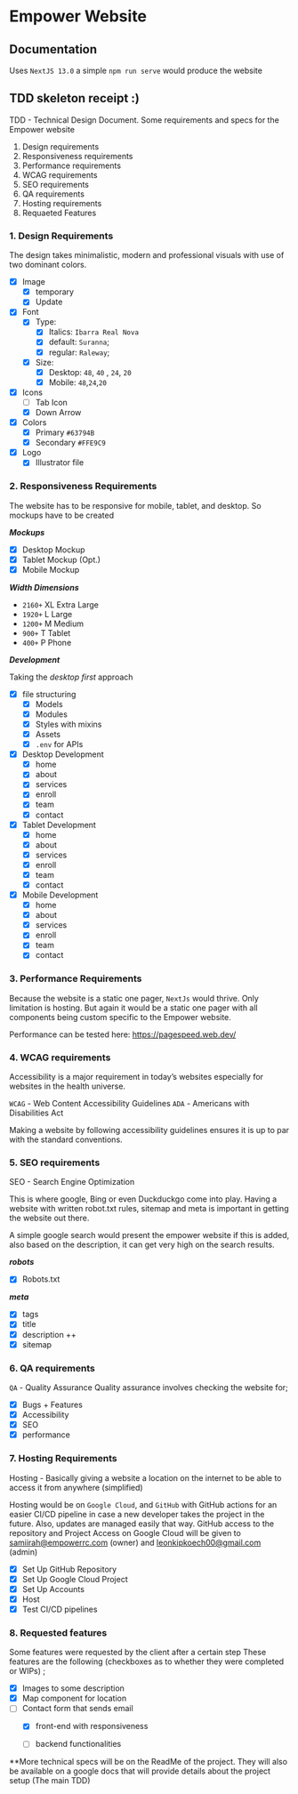 # Empower Website

## Documentation

Uses `NextJS 13.0` a simple `npm run serve` would produce the website

## TDD skeleton receipt :)

TDD - Technical Design Document. Some requirements and specs for the Empower website

1. Design requirements
2. Responsiveness requirements
3. Performance requirements
4. WCAG requirements
5. SEO requirements
6. QA requirements
7. Hosting requirements
8. Requaeted Features

### 1. Design Requirements

The design takes minimalistic, modern and professional visuals with use of two dominant colors.

- [x] Image
  - [x] temporary
  - [x] Update
- [x] Font
  - [x] Type:
      - [x] Italics: `Ibarra Real Nova`
      - [x] default: `Suranna`;
      - [x] regular: `Raleway`; 
  - [x] Size: 
      - [x] Desktop: `48`, `40` , `24`, `20`  
      - [x] Mobile: `48`,`24`,`20`
- [x] Icons
  - [ ] Tab Icon
  - [x] Down Arrow
- [x] Colors
  - [x] Primary `#63794B`
  - [x] Secondary `#FFE9C9`
- [x] Logo
  - [x] Illustrator file
  
### 2. Responsiveness Requirements

The website has to be responsive for mobile, tablet, and desktop. So mockups have to be created

**_Mockups_**

- [x] Desktop Mockup
- [x] Tablet Mockup (Opt.)
- [x] Mobile Mockup

**_Width Dimensions_**

- `2160+`  XL Extra Large
- `1920+`  L  Large 
- `1200+`  M  Medium
- `900+`   T  Tablet
- `400+`   P  Phone

**_Development_**

Taking the _desktop first_ approach
- [x] file structuring 
    - [x] Models
    - [x] Modules
    - [x] Styles with mixins
    - [x] Assets
    - [x] `.env` for APIs

- [x] Desktop Development
    - [x] home
    - [x] about
    - [x] services
    - [x] enroll
    - [x] team
    - [x] contact
- [x] Tablet Development
    - [x] home
    - [x] about
    - [x] services
    - [x] enroll
    - [x] team
    - [x] contact 
- [x] Mobile Development
    - [x] home
    - [x] about
    - [x] services
    - [x] enroll
    - [x] team
    - [x] contact
    
### 3. Performance Requirements

Because the website is a static one pager, `NextJs` would thrive. Only limitation is hosting. But again it would be a static one pager with all components being custom specific to the Empower website.

Performance can be tested here: https://pagespeed.web.dev/

### 4. WCAG requirements

Accessibility is a major requirement in today’s websites especially for websites in the health universe. 

`WCAG` - Web Content Accessibility Guidelines
`ADA` - Americans with Disabilities Act

Making a website by following accessibility guidelines ensures it is up to par with the standard conventions. 

### 5. SEO requirements
SEO - Search Engine Optimization

This is where google,  Bing or even Duckduckgo come into play. Having a website with written robot.txt rules, sitemap and meta is important in getting the website out there. 

A simple google search would present the empower website if this is added, also based on the description, it can get very high on the search results.

**_robots_**

- [x] Robots.txt

**_meta_**

- [x] tags
- [x] title
- [x] description ++
- [x] sitemap

### 6. QA requirements

`QA` - Quality Assurance
Quality assurance involves checking the website for; 
 
- [x] Bugs + Features
- [x] Accessibility 
- [x] SEO
- [x] performance

### 7. Hosting Requirements

Hosting - Basically giving a website a location on the internet to be able to access it from anywhere (simplified)

Hosting would be on `Google Cloud`, and `GitHub` with GitHub actions for an easier CI/CD pipeline in case a new developer takes the project in the future. Also, updates are managed easily that way. 
GitHub access to the repository and Project Access on Google Cloud  will be given to samiirah@empowerrc.com (owner) and leonkipkoech00@gmail.com (admin)
 
- [x] Set Up GitHub Repository
- [x] Set Up Google Cloud Project 
- [x] Set Up Accounts
- [x] Host
- [x] Test CI/CD pipelines

### 8. Requested features

Some features were requested by the client after a certain step
These features are the following (checkboxes as to whether they were completed or WIPs) ;

- [x] Images to some description
- [x] Map component for location
- [ ] Contact form that sends email
     - [x] front-end with responsiveness
     - [ ] backend functionalities


**More technical specs will be on the ReadMe of the project. They will also be available on a google docs that will provide details about the project setup (The main TDD)
